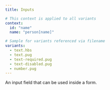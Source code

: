 ```yaml
---
title: Inputs

# This context is applied to all variants
context:
  id: "name"
  name: "person[name]"

# Sample for variants referenced via filename
variants:
  - text.hbs
  - text.pug
  - text-required.pug
  - text-disabled.pug
  - number.pug
---
```

An input field that can be used inside a form.

